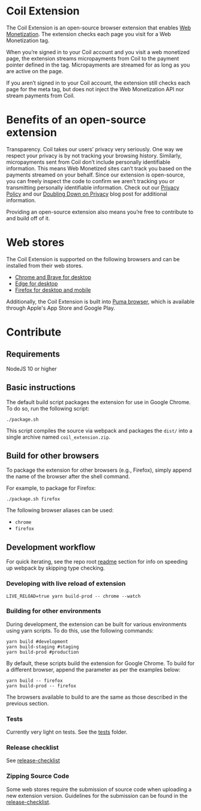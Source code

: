 # Coil Extension

The Coil Extension is an open-source browser extension that enables [Web Monetization](https://webmonetization.org/). The extension checks each page you visit for a Web Monetization <meta> tag.

When you’re signed in to your Coil account and you visit a web monetized page, the extension streams micropayments from Coil to the payment pointer defined in the tag. Micropayments are streamed for as long as you are active on the page.

If you aren’t signed in to your Coil account, the extension still checks each page for the meta tag, but does not inject the Web Monetization API nor stream payments from Coil.

# Benefits of an open-source extension

Transparency. Coil takes our users’ privacy very seriously. One way we respect your privacy is by not tracking your browsing history. Similarly, micropayments sent from Coil don’t include personally identifiable information. This means Web Monetized sites can’t track you based on the payments streamed on your behalf. Since our extension is open-source, you can freely inspect the code to confirm we aren’t tracking you or transmitting personally identifiable information. Check out our [Privacy Policy](https://coil.com/privacy) and our [Doubling Down on Privacy](https://coil.com/p/sharafian/Doubling-Down-on-Privacy/cD_ZiwT2J) blog post for additional information.

Providing an open-source extension also means you’re free to contribute to and build off of it.

# Web stores

The Coil Extension is supported on the following browsers and can be installed from their web stores.

- [Chrome and Brave for desktop](https://chrome.google.com/webstore/detail/coil/locbifcbeldmnphbgkdigjmkbfkhbnca)
- [Edge for desktop](https://microsoftedge.microsoft.com/addons/detail/coil/ljionajlbinlfkdnpkloejeoogfgkojm?hl=)
- [Firefox for desktop and mobile](https://addons.mozilla.org/en-US/firefox/addon/coil/?src=search)

Additionally, the Coil Extension is built into [Puma browser](https://www.pumabrowser.com/), which is available through Apple's App Store and Google Play.

# Contribute

## Requirements

NodeJS 10 or higher

## Basic instructions

The default build script packages the extension for use in Google Chrome.
To do so, run the following script:

```
./package.sh
```

This script compiles the source via webpack and packages the `dist/` into a single archive named `coil_extension.zip`.

## Build for other browsers

To package the extension for other browsers (e.g., Firefox), simply append the name of the browser after the shell command.

For example, to package for Firefox:

```
./package.sh firefox
```

The following browser aliases can be used:

- `chrome`
- `firefox`

## Development workflow

For quick iterating, see the repo root [readme](../../README.md) section for info on speeding up webpack by skipping type checking.

### Developing with live reload of extension

```
LIVE_RELOAD=true yarn build-prod -- chrome --watch
```

### Building for other environments

During development, the extension can be built for various environments using yarn scripts. To do this, use the following commands:

```
yarn build #development
yarn build-staging #staging
yarn build-prod #production
```

By default, these scripts build the extension for Google Chrome. To build for a different browser, append the parameter as per the examples below:

```
yarn build -- firefox
yarn build-prod -- firefox
```

The browsers available to build to are the same as those described in the previous section.

### Tests

Currently very light on tests. See the [tests](test) folder.

### Release checklist

See [release-checklist](./docs/release-checklist.md)

### Zipping Source Code

Some web stores require the submission of source code when uploading a new extension version.
Guidelines for the submission can be found in the [release-checklist](./docs/release-checklist.md#zipping-extension-source-files).
